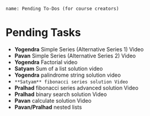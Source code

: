 ```ngMeta
name: Pending To-Dos (for course creators)
```

# Pending Tasks

- **Yogendra** Simple Series (Alternative Series 1) Video
- **Pavan** Simple Series (Alternative Series 2) Video
- **Yogendra** Factorial video
- **Satyam** Sum of a list solution video
- **Yogendra** palindrome string solution video
- ```**Satyam** fibonacci series solution Video```
- **Pralhad** fibonacci series advanced solution Video
- **Pralhad** binary search solution Video
- **Pavan** calculate solution Video
- **Pavan/Pralhad** nested lists
